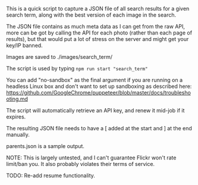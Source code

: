 This is a quick script to capture a JSON file of all search results for a given search term, along with the best version of each image in the search.

The JSON file contains as much meta data as I can get from the raw API, more can be got by calling the API for each photo (rather than each page of results), but that would put a lot of stress on the server and might get your key/IP banned.

Images are saved to ./images/search_term/

The script is used by typing `npm run start "search_term"`

You can add "no-sandbox" as the final argument if you are running on a headless Linux box and don't want to set up sandboxing as described here: https://github.com/GoogleChrome/puppeteer/blob/master/docs/troubleshooting.md

The script will automatically retrieve an API key, and renew it mid-job if it expires.

The resulting JSON file needs to have a [ added at the start and ] at the end manually.

parents.json is a sample output.

NOTE: This is largely untested, and I can't guarantee Flickr won't rate limit/ban you. It also probably violates their terms of service.

TODO: Re-add resume functionality.